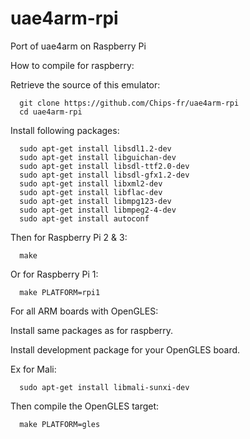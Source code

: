 
# uae4arm-rpi
Port of uae4arm on Raspberry Pi

How to compile for raspberry:

   Retrieve the source of this emulator:

      git clone https://github.com/Chips-fr/uae4arm-rpi
      cd uae4arm-rpi

   Install following packages:

      sudo apt-get install libsdl1.2-dev 
      sudo apt-get install libguichan-dev
      sudo apt-get install libsdl-ttf2.0-dev
      sudo apt-get install libsdl-gfx1.2-dev
      sudo apt-get install libxml2-dev
      sudo apt-get install libflac-dev
      sudo apt-get install libmpg123-dev
      sudo apt-get install libmpeg2-4-dev
      sudo apt-get install autoconf

   Then for Raspberry Pi 2 & 3:  

      make

   Or for Raspberry Pi 1:  

      make PLATFORM=rpi1

For all ARM boards with OpenGLES:

   Install same packages as for raspberry.

   Install development package for your OpenGLES board.

   Ex for Mali:

      sudo apt-get install libmali-sunxi-dev

   Then compile the OpenGLES target:

      make PLATFORM=gles

